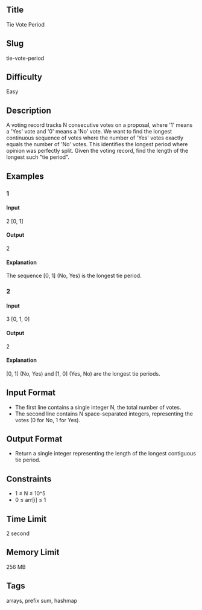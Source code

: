 ## Title

Tie Vote Period

## Slug

tie-vote-period

## Difficulty

Easy

## Description

A voting record tracks N consecutive votes on a proposal, where '1' means a 'Yes' vote and '0' means a 'No' vote. We want to find the longest continuous sequence of votes where the number of 'Yes' votes exactly equals the number of 'No' votes. This identifies the longest period where opinion was perfectly split. Given the voting record, find the length of the longest such "tie period".

## Examples

### 1

#### Input

2
[0, 1]

#### Output

2

#### Explanation

The sequence [0, 1] (No, Yes) is the longest tie period.

### 2

#### Input

3
[0, 1, 0]

#### Output

2

#### Explanation

[0, 1] (No, Yes) and [1, 0] (Yes, No) are the longest tie periods.

## Input Format

- The first line contains a single integer N, the total number of votes.
- The second line contains N space-separated integers, representing the votes (0 for No, 1 for Yes).

## Output Format

- Return a single integer representing the length of the longest contiguous tie period.

## Constraints

- 1 ≤ N ≤ 10^5
- 0 ≤ arr[i] ≤ 1

## Time Limit

2 second

## Memory Limit

256 MB

## Tags

arrays, prefix sum, hashmap
